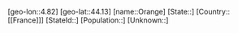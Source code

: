 ﻿---
location: [44.13,4.82]
mapzoom: [7,12] 
mapmarker: city 
type: City
tags:
- geo/City


SpocWebEntityId: 7608
isDeleted: false
confidential: public

---
[geo-lon::4.82]
[geo-lat::44.13]
[name::Orange]
[State::]
[Country::[[France]]]
[StateId::]
[Population::]
[Unknown::]

